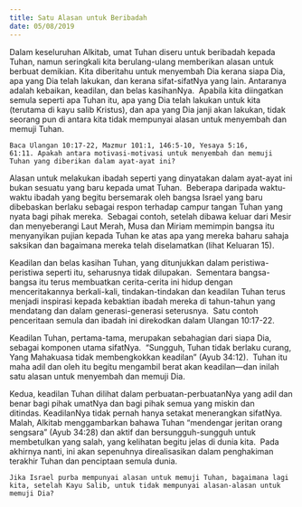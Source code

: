 ```yaml
---
title: Satu Alasan untuk Beribadah
date: 05/08/2019
---
```


Dalam keseluruhan Alkitab, umat Tuhan diseru untuk beribadah kepada Tuhan, namun seringkali kita berulang-ulang memberikan alasan untuk berbuat demikian. Kita diberitahu untuk menyembah Dia kerana siapa Dia, apa yang Dia telah lakukan, dan kerana sifat-sifatNya yang lain. Antaranya adalah kebaikan, keadilan, dan belas kasihanNya.  Apabila kita diingatkan semula seperti apa Tuhan itu, apa yang Dia telah lakukan untuk kita (terutama di kayu salib Kristus), dan apa yang Dia janji akan lakukan, tidak seorang pun di antara kita tidak mempunyai alasan untuk menyembah dan memuji Tuhan.

`Baca Ulangan 10:17-22, Mazmur 101:1, 146:5-10, Yesaya 5:16, 61:11. Apakah antara motivasi-motivasi untuk menyembah dan memuji Tuhan yang diberikan dalam ayat-ayat ini?`

Alasan untuk melakukan ibadah seperti yang dinyatakan dalam ayat-ayat ini bukan sesuatu yang baru kepada umat Tuhan.  Beberapa daripada waktu-waktu ibadah yang begitu bersemarak oleh bangsa Israel yang baru dibebaskan berlaku sebagai respon terhadap campur tangan Tuhan yang nyata bagi pihak mereka.  Sebagai contoh, setelah dibawa keluar dari Mesir dan menyeberangi Laut Merah, Musa dan Miriam memimpin bangsa itu menyanyikan pujian kepada Tuhan ke atas apa yang mereka baharu sahaja saksikan dan bagaimana mereka telah diselamatkan (lihat Keluaran 15).

Keadilan dan belas kasihan Tuhan, yang ditunjukkan dalam peristiwa-peristiwa seperti itu, seharusnya tidak dilupakan.  Sementara bangsa-bangsa itu terus membuatkan cerita-cerita ini hidup dengan menceritakannya berkali-kali, tindakan-tindakan dan keadilan Tuhan terus menjadi inspirasi kepada kebaktian ibadah mereka di tahun-tahun yang mendatang dan dalam generasi-generasi seterusnya.  Satu contoh penceritaan semula dan ibadah ini direkodkan dalam Ulangan 10:17-22.

Keadilan Tuhan, pertama-tama, merupakan sebahagian dari siapa Dia, sebagai komponen utama sifatNya.  “Sungguh, Tuhan tidak berlaku curang, Yang Mahakuasa tidak membengkokkan keadilan” (Ayub 34:12).  Tuhan itu maha adil dan oleh itu begitu mengambil berat akan keadilan—dan inilah satu alasan untuk menyembah dan memuji Dia.

Kedua, keadilan Tuhan dilihat dalam perbuatan-perbuatanNya yang adil dan benar bagi pihak umatNya dan bagi pihak semua yang miskin dan ditindas. KeadilanNya tidak pernah hanya setakat menerangkan sifatNya.  Malah, Alkitab menggambarkan bahawa Tuhan “mendengar jeritan orang sengsara” (Ayub 34:28) dan aktif dan bersungguh-sungguh untuk membetulkan yang salah, yang kelihatan begitu jelas di dunia kita.  Pada akhirnya nanti, ini akan sepenuhnya direalisasikan dalam penghakiman terakhir Tuhan dan penciptaan semula dunia.

`Jika Israel purba mempunyai alasan untuk memuji Tuhan, bagaimana lagi kita, setelah Kayu Salib, untuk tidak mempunyai alasan-alasan untuk memuji Dia?`